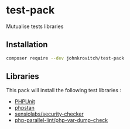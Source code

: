# test-pack
Mutualise tests libraries

## Installation
```bash
composer require --dev johnkrovitch/test-pack
```

## Libraries

This pack will install the following test libraries :

- [PHPUnit](https://github.com/sebastianbergmann/phpunit)
- [phpstan](https://github.com/phpstan/phpstan)
- [sensiolabs/security-checker](https://github.com/sensiolabs/security-checker)
- [php-parallel-lint/php-var-dump-check](https://github.com/php-parallel-lint/php-var-dump-check)
